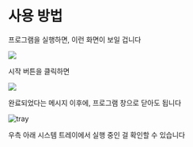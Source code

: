 # 사용 방법

프로그램을 실행하면, 이런 화면이 보일 겁니다

<img src="/images/program.png" >

시작 버튼을 클릭하면

<img src="/screenshot/complete.gif" />

완료되었다는 메시지 이후에, 프로그램 창으로 닫아도 됩니다

![tray](/images/tray.png)



우측 아래 시스템 트레이에서 실행 중인 걸 확인할 수 있습니다

